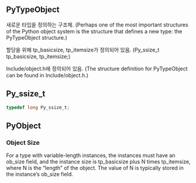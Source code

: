 ## PyTypeObject

새로운 타입을 정의하는 구조체.
(Perhaps one of the most important structures of the Python object system is the structure that defines a new type: the PyTypeObject structure.)

할당을 위해 tp_basicsize, tp_itemsize가 정의되어 있음.
(Py_ssize_t tp_basicsize, tp_itemsize;)

Include/object.h에 정의되어 있음.
(The structure definition for PyTypeObject can be found in Include/object.h.)

## Py_ssize_t

```c
typedef long Py_ssize_t;
```

## PyObject

### Object Size
For a type with variable-length instances, the instances must have an ob_size field, and the instance size is tp_basicsize plus N times tp_itemsize, where N is the “length” of the object.
The value of N is typically stored in the instance’s ob_size field.
